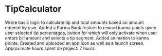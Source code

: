 # TipCalculator
Wrote basic logic to calculate tip and total amounts based on amount entered by user. Added a Karma Bank feature to reward karma points given user selected tip percentages, button for which will only activate when user enters bill amount and selects a tip segment. Added animation to karma points. Created and uploaded an app icon as well as a launch screen. 
Approximate hours spent on project: 7 hours
